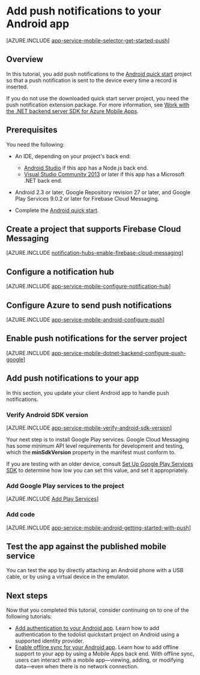 <properties
    pageTitle="Add push notifications to your Android app with Mobile Apps | Azure"
    description="Learn how to use Mobile Apps to send push notifications to your Android app."
    services="app-service\mobile"
    documentationcenter="android"
    manager="erikre"
    editor=""
    author="ysxu" />
<tags
    ms.assetid="9058ed6d-e871-4179-86af-0092d0ca09d3"
    ms.service="app-service-mobile"
    ms.workload="mobile"
    ms.tgt_pltfrm="mobile-android"
    ms.devlang="java"
    ms.topic="article"
    ms.date="10/12/2016"
    wacn.date=""
    ms.author="yuaxu" />

# Add push notifications to your Android app
[AZURE.INCLUDE [app-service-mobile-selector-get-started-push](../../includes/app-service-mobile-selector-get-started-push.md)]

## Overview
In this tutorial, you add push notifications to the [Android quick start] project so that a push notification is sent to the device every time a record is inserted.

If you do not use the downloaded quick start server project, you need the push notification extension package. For more information, see [Work with the .NET backend server SDK for Azure Mobile Apps](/documentation/articles/app-service-mobile-dotnet-backend-how-to-use-server-sdk/).

## Prerequisites
You need the following:

* An IDE, depending on your project's back end:

  * [Android Studio](https://developer.android.com/sdk/index.html) if this app has a Node.js back end.
  * [Visual Studio Community 2013](https://go.microsoft.com/fwLink/p/?LinkID=391934) or later if this app has a Microsoft .NET back end.
* Android 2.3 or later, Google Repository revision 27 or later, and Google Play Services 9.0.2 or later for Firebase Cloud Messaging.
* Complete the [Android quick start].

## Create a project that supports Firebase Cloud Messaging
[AZURE.INCLUDE [notification-hubs-enable-firebase-cloud-messaging](../../includes/notification-hubs-enable-firebase-cloud-messaging.md)]

## Configure a notification hub
[AZURE.INCLUDE [app-service-mobile-configure-notification-hub](../../includes/app-service-mobile-configure-notification-hub.md)]

## Configure Azure to send push notifications
[AZURE.INCLUDE [app-service-mobile-android-configure-push](../../includes/app-service-mobile-android-configure-push-for-firebase.md)]

## Enable push notifications for the server project
[AZURE.INCLUDE [app-service-mobile-dotnet-backend-configure-push-google](../../includes/app-service-mobile-dotnet-backend-configure-push-google.md)]

## Add push notifications to your app
In this section, you update your client Android app to handle push notifications.

### Verify Android SDK version
[AZURE.INCLUDE [app-service-mobile-verify-android-sdk-version](../../includes/app-service-mobile-verify-android-sdk-version.md)]

Your next step is to install Google Play services. Google Cloud Messaging has some minimum API level requirements for development and testing, which the **minSdkVersion** property in the manifest must conform to.

If you are testing with an older device, consult [Set Up Google Play Services SDK] to determine how low you can set this value, and set it appropriately.

### Add Google Play services to the project
[AZURE.INCLUDE [Add Play Services](../../includes/app-service-mobile-add-google-play-services.md)]

### Add code
[AZURE.INCLUDE [app-service-mobile-android-getting-started-with-push](../../includes/app-service-mobile-android-getting-started-with-push.md)]

## Test the app against the published mobile service
You can test the app by directly attaching an Android phone with a USB cable, or by using a virtual device in the emulator.

## Next steps
Now that you completed this tutorial, consider continuing on to one of the following tutorials:

* [Add authentication to your Android app](/documentation/articles/app-service-mobile-android-get-started-users/).
  Learn how to add authentication to the todolist quickstart project on Android using a supported identity provider.
* [Enable offline sync for your Android app](/documentation/articles/app-service-mobile-android-get-started-offline-data/).
  Learn how to add offline support to your app by using a Mobile Apps back end. With offline sync, users can interact with a mobile app&mdash;viewing, adding, or modifying data&mdash;even when there is no network connection.

<!-- URLs -->
[Android quick start]: /documentation/articles/app-service-mobile-android-get-started/

[Set Up Google Play Services SDK]:https://developers.google.com/android/guides/setup
